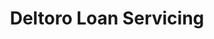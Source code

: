 ---
title: Deltoro Loan Servicing
client: SuperFastBusiness
url: http://deltoroloanservicing.com
image: '/assets/images/deltoro-loan-servicing.jpg'
thumbnail: /assets/images/thumbs/deltoro-loan-servicing.jpg
categories:
    - wordpress
---